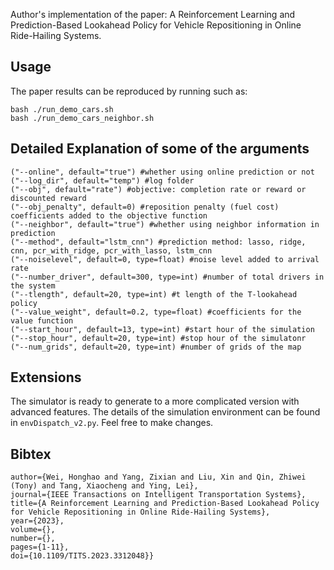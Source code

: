 Author's implementation of the paper: A Reinforcement Learning and Prediction-Based Lookahead Policy for Vehicle Repositioning in Online Ride-Hailing Systems.

## Usage

The paper results can be reproduced by running such as:

```
bash ./run_demo_cars.sh
bash ./run_demo_cars_neighbor.sh
```

## Detailed Explanation of some of the arguments

```
("--online", default="true") #whether using online prediction or not
("--log_dir", default="temp") #log folder
("--obj", default="rate") #objective: completion rate or reward or discounted reward
("--obj_penalty", default=0) #reposition penalty (fuel cost) coefficients added to the objective function
("--neighbor", default="true") #whether using neighbor information in prediction
("--method", default="lstm_cnn") #prediction method: lasso, ridge, cnn, pcr_with_ridge, pcr_with_lasso, lstm_cnn
("--noiselevel", default=0, type=float) #noise level added to arrival rate
("--number_driver", default=300, type=int) #number of total drivers in the system
("--tlength", default=20, type=int) #t length of the T-lookahead policy
("--value_weight", default=0.2, type=float) #coefficients for the value function
("--start_hour", default=13, type=int) #start hour of the simulation
("--stop_hour", default=20, type=int) #stop hour of the simulatonr
("--num_grids", default=20, type=int) #number of grids of the map
```

## Extensions

The simulator is ready to generate to a more complicated version with advanced features. The details of the simulation environment can be found in `envDispatch_v2.py`. Feel free to make changes.

## Bibtex

```
author={Wei, Honghao and Yang, Zixian and Liu, Xin and Qin, Zhiwei (Tony) and Tang, Xiaocheng and Ying, Lei},
journal={IEEE Transactions on Intelligent Transportation Systems},
title={A Reinforcement Learning and Prediction-Based Lookahead Policy for Vehicle Repositioning in Online Ride-Hailing Systems},
year={2023},
volume={},
number={},
pages={1-11},
doi={10.1109/TITS.2023.3312048}}
```

